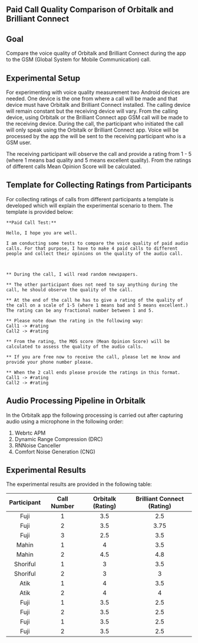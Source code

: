 ## Paid Call Quality Comparison of Orbitalk and Brilliant Connect

## Goal
Compare the voice quality of Orbitalk and Brilliant Connect during the app to the GSM (Global System for Mobile Communication) call.

## Experimental Setup
For experimenting with voice quality measurement two Android devices are needed. One device is the one from where a call will be made and that device must have Orbitalk and Brilliant Connect installed. The calling device will remain constant but the receiving device will vary. From the calling device, using Orbitalk or the Brilliant Connect app GSM call will be made to the receiving device. During the call, the participant who initiated the call will only speak using the Orbitalk or Brilliant Connect app. Voice will be processed by the app the will be sent to the receiving participant who is a GSM user.  

The receiving participant will observe the call and provide a rating from 1 - 5 (where 1 means bad quality and 5 means excellent quality). From the ratings of different calls Mean Opinion Score will be calculated.

## Template for Collecting Ratings from Participants
For collecting ratings of calls from different participants a template is developed which will explain the experimental scenario to them. The template is provided below:

```
**Paid Call Test:**

Hello, I hope you are well. 

I am conducting some tests to compare the voice quality of paid audio calls. For that purpose, I have to make 4 paid calls to different people and collect their opinions on the quality of the audio call. 



** During the call, I will read random newspapers.

** The other participant does not need to say anything during the call, he should observe the quality of the call.

** At the end of the call he has to give a rating of the quality of the call on a scale of 1-5 (where 1 means bad and 5 means excellent.) The rating can be any fractional number between 1 and 5. 

** Please note down the rating in the following way:
Call1 -> #rating 
Call2 -> #rating

** From the rating, the MOS score (Mean Opinion Score) will be calculated to assess the quality of the audio calls.

** If you are free now to receive the call, please let me know and provide your phone number please.

** When the 2 call ends please provide the ratings in this format.
Call1 -> #rating 
Call2 -> #rating
```

## Audio Processing Pipeline in Orbitalk
In the Orbitalk app the following processing is carried out after capturing audio using a microphone in the following order:
1. Webrtc APM
2. Dynamic Range Compression (DRC)
3. RNNoise Canceller
4. Comfort Noise Generation (CNG)

## Experimental Results
The experimental results are provided in the following table:

| Participant | Call Number | Orbitalk (Rating) | Brilliant Connect (Rating) |
|:-----------:|:-----------:|:-----------------:|:--------------------------:|
| Fuji | 1 | 3.5 | 2.5 | 
| Fuji | 2 | 3.5 | 3.75 | 
| Fuji | 3 | 2.5 | 3.5 | 
| Mahin | 1 | 4 | 3.5 | 
| Mahin | 2 | 4.5 | 4.8 | 
| Shoriful | 1 | 3 | 3.5 | 
| Shoriful | 2 | 3 | 3 | 
| Atik | 1 | 4 | 3.5 | 
| Atik | 2 | 4 | 4 | 
| Fuji | 1 | 3.5 | 2.5 | 
| Fuji | 2 | 3.5 | 2.5 | 
| Fuji | 1 | 3.5 | 2.5 | 
| Fuji | 2 | 3.5 | 2.5 | 






